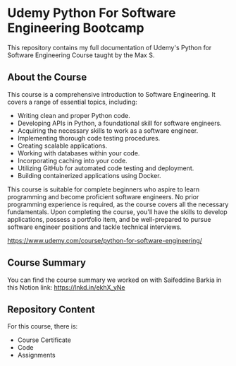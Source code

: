 # Udemy Python For Software Engineering Bootcamp
This repository contains my full documentation of Udemy's Python for Software Engineering Course taught by the Max S.
## About the Course
This course is a comprehensive introduction to Software Engineering. It covers a range of essential topics, including:

- Writing clean and proper Python code.
- Developing APIs in Python, a foundational skill for software engineers.
- Acquiring the necessary skills to work as a software engineer.
- Implementing thorough code testing procedures.
- Creating scalable applications.
- Working with databases within your code.
- Incorporating caching into your code.
- Utilizing GitHub for automated code testing and deployment.
- Building containerized applications using Docker.

This course is suitable for complete beginners who aspire to learn programming and become proficient software engineers. No prior programming experience is required, as the course covers all the necessary fundamentals. Upon completing the course, you'll have the skills to develop applications, possess a portfolio item, and be well-prepared to pursue software engineer positions and tackle technical interviews.

https://www.udemy.com/course/python-for-software-engineering/

## Course Summary
You can find the course summary we worked on with Saifeddine Barkia in this Notion link: https://lnkd.in/ekhX_yNe

## Repository Content
For this course, there is:
- Course Certificate
- Code
- Assignments
